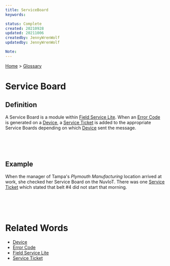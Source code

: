 ```yaml
---
title: ServiceBoard
keywords: 

status: Complete
created: 20210928
updated: 20211006
createdby: JennyWrenWolf
updatedby: JennyWrenWolf

Note: 
---
```

[Home](../Index.md) > [Glossary](./Index.md)

# Service Board
## Definition
A Service Board is a module within [Field Service Lite](./FieldServiceLite.md).  When an [Error Code](./ErrorCode.md) is generated on a [Device](./Device.md), a [Service Ticket](./ServiceTicket.md) is added to the appropriate Service Boards depending on which [Device](./Device.md) sent the message.

<br>
<br>
<br>

## Example
When the manager of Tampa's *Plymouth Manufacturing* location arrived at work, she checked her Service Board on the NuvIoT.  There was one [Service Ticket](./ServiceTicket.md) which stated that belt #4 did not start that morning.  

<br>
<br>
<br>

# Related Words
- [Device](./Device.md)
- [Error Code](./ErrorCode.md)
- [Field Service Lite](./FieldServiceLite.md)
- [Service Ticket](./ServiceTicket.md)